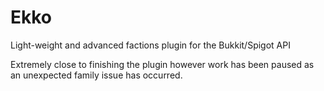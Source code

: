 # Ekko
Light-weight and advanced factions plugin for the Bukkit/Spigot API

Extremely close to finishing the plugin however work has been paused as an unexpected family issue has occurred.
